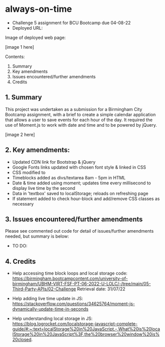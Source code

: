 # always-on-time
- Challenge 5 assignment for BCU Bootcamp due 04-08-22
- Deployed URL: 

Image of deployed web page:

[image 1 here]

Contents:

1. Summary
2. Key amendments
3. Issues encountered/further amendments
4. Credits

## 1. Summary

This project was undertaken as a submission for a Birmingham City Bootcamp assignment, with a brief to create a simple calendar application that allows a user to save events for each hour of the day. It required the use of Moment.js to work with date and time and to be powered by jQuery.

[image 2 here]

## 2. Key amendments:

- Updated CDN link for Bootstrap & jQuery
- Google Fonts links updated with chosen font style & linked in CSS
- CSS modified to 
- Timeblocks added as divs/textarea 8am - 5pm in HTML
- Date & time added using moment; updates time every millisecond to display live time by the second
- Data in 'textbox' saved to localStorage; reloads on refreshing page
- If statement added to check hour-block and add/remove CSS classes as necessary


## 3. Issues encountered/further amendments

Please see commented out code for detail of issues/further amendments needed, but summary is below:

- TO DO: 

## 4. Credits
- Help accessing time block loops and local storage code: https://birmingham.bootcampcontent.com/university-of-birmingham/UBHM-VIRT-FSF-PT-06-2022-U-LOLC/-/tree/main/05-Third-Party-APIs/02-Challenge Retrieval date: 31/07/22 

- Help adding live time update in JS: https://stackoverflow.com/questions/34625764/moment-js-dynamically-update-time-in-seconds

- Help understanding local storage in JS: https://blog.logrocket.com/localstorage-javascript-complete-guide/#:~:text=localStorage%20in%20JavaScript.-,What%20is%20localStorage%20in%20JavaScript%3F,the%20browser%20window%20is%20closed.

